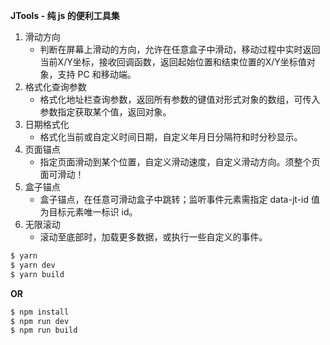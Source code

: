 **JTools - 纯 js 的便利工具集**

  [Introduction]: http://www.fiume.cn/jtools/

1. 滑动方向
    - 判断在屏幕上滑动的方向，允许在任意盒子中滑动，移动过程中实时返回当前X/Y坐标，接收回调函数，返回起始位置和结束位置的X/Y坐标值对象，支持 PC 和移动端。
2. 格式化查询参数
    - 格式化地址栏查询参数，返回所有参数的键值对形式对象的数组，可传入参数指定获取某个值，返回对象。
3. 日期格式化
    - 格式化当前或自定义时间日期，自定义年月日分隔符和时分秒显示。
4. 页面锚点
    - 指定页面滑动到某个位置，自定义滑动速度，自定义滑动方向。须整个页面可滑动！
5. 盒子锚点
    - 盒子锚点，在任意可滑动盒子中跳转；监听事件元素需指定 data-jt-id 值为目标元素唯一标识 id。
6. 无限滚动
    - 滚动至底部时，加载更多数据，或执行一些自定义的事件。

```bash
$ yarn
$ yarn dev
$ yarn build
```

**OR**

```bash
$ npm install
$ npm run dev
$ npm run build
```
